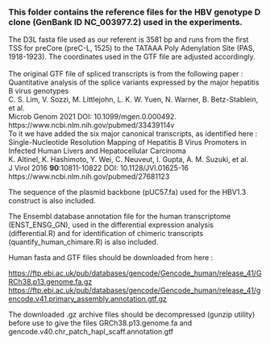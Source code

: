 <h3>This folder contains the reference files for the HBV genotype D clone (GenBank ID NC_003977.2) used in the experiments.</h3>

<p>The D3L fasta file used as our referent is 3581 bp and runs from the first TSS for preCore (preC-L, 1525) to the TATAAA Poly Adenylation Site (PAS, 1918-1923). The coordinates used in the GTF file are adjusted accordingly.</br></br>
The original GTF file of spliced transcripts is from the following paper :</br>
Quantitative analysis of the splice variants expressed by the major hepatitis B virus genotypes</br>
C. S. Lim, V. Sozzi, M. Littlejohn, L. K. W. Yuen, N. Warner, B. Betz-Stablein, et al.</br>
Microb Genom 2021  DOI: 10.1099/mgen.0.000492. https://www.ncbi.nlm.nih.gov/pubmed/33439114v</br>
To it we have added the six major canonical transcripts, as identified here :</br>
Single-Nucleotide Resolution Mapping of Hepatitis B Virus Promoters in Infected Human Livers and Hepatocellular Carcinoma</br>
K. Altinel, K. Hashimoto, Y. Wei, C. Neuveut, I. Gupta, A. M. Suzuki, et al.</br>
J Virol 2016 <b>90</b>:10811-10822 DOI: 10.1128/JVI.01625-16 https://www.ncbi.nlm.nih.gov/pubmed/27681123</br>
</p>

The sequence of the plasmid backbone (pUC57.fa) used for the HBV1.3 construct is also included.</br>

The Ensembl database annotation file for the human transcriptome (ENST_ENSG_GN), used in the differential expression analysis 
(differential.R) and for identification of chimeric transcripts (quantify_human_chimare.R) is also included.

Human fasta and GTF files should be downloaded from here :

https://ftp.ebi.ac.uk/pub/databases/gencode/Gencode_human/release_41/GRCh38.p13.genome.fa.gz
https://ftp.ebi.ac.uk/pub/databases/gencode/Gencode_human/release_41/gencode.v41.primary_assembly.annotation.gtf.gz

The downloaded .gz archive files should be decompressed (gunzip utility) before use to give the files GRCh38.p13.genome.fa and gencode.v40.chr_patch_hapl_scaff.annotation.gtf
